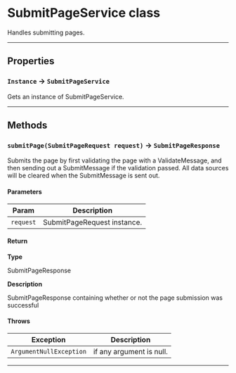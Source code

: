 # SubmitPageService class

Handles submitting pages.

---
## Properties

### `Instance` → `SubmitPageService`

Gets an instance of SubmitPageService.

---
## Methods
### `submitPage(SubmitPageRequest request)` → `SubmitPageResponse`

Submits the page by first validating the page with a ValidateMessage, and then sending out a SubmitMessage if the validation passed. All data sources will be cleared when the SubmitMessage is sent out.

#### Parameters
|Param|Description|
|-----|-----------|
|`request` |  SubmitPageRequest instance. |

#### Return

**Type**

SubmitPageResponse

**Description**

SubmitPageResponse containing whether or not the page submission was successful

#### Throws
|Exception|Description|
|---------|-----------|
|`ArgumentNullException` |  if any argument is null. |

---
